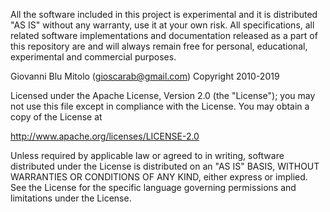 All the software included in this project is experimental and it is distributed "AS IS" without any warranty, use it at your own risk. All specifications, all related software implementations and documentation released as a part of this repository are and will always remain free for personal, educational, experimental and commercial purposes.

Giovanni Blu Mitolo (gioscarab@gmail.com) Copyright 2010-2019

Licensed under the Apache License, Version 2.0 (the "License"); you may not use this file except in compliance with the License. You may obtain a copy of the License at

 http://www.apache.org/licenses/LICENSE-2.0

Unless required by applicable law or agreed to in writing, software distributed under the License is distributed on an "AS IS" BASIS, WITHOUT WARRANTIES OR CONDITIONS OF ANY KIND, either express or implied. See the License for the specific language governing permissions and limitations under the License.
